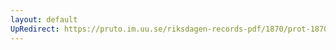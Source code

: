 ```yaml
---
layout: default
UpRedirect: https://pruto.im.uu.se/riksdagen-records-pdf/1870/prot-1870--fk--131/prot-1870--fk--131_034.pdf
---
```

